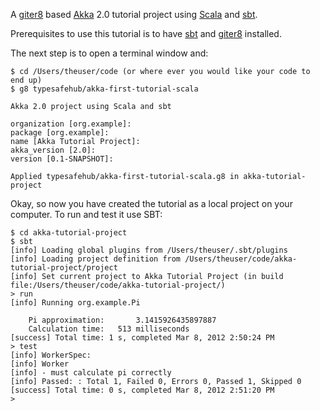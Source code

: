 
A [giter8] based [Akka] 2.0 tutorial project using [Scala] and [sbt].

Prerequisites to use this tutorial is to have [sbt] and [giter8] installed.

The next step is to open a terminal window and:
	
	$ cd /Users/theuser/code (or where ever you would like your code to end up)
	$ g8 typesafehub/akka-first-tutorial-scala
    
    Akka 2.0 project using Scala and sbt 

	organization [org.example]:   
	package [org.example]: 
	name [Akka Tutorial Project]: 
	akka_version [2.0]: 
	version [0.1-SNAPSHOT]:

	Applied typesafehub/akka-first-tutorial-scala.g8 in akka-tutorial-project

Okay, so now you have created the tutorial as a local project on your computer.
To run and test it use SBT:

	$ cd akka-tutorial-project
	$ sbt
	[info] Loading global plugins from /Users/theuser/.sbt/plugins
	[info] Loading project definition from /Users/theuser/code/akka-tutorial-project/project
	[info] Set current project to Akka Tutorial Project (in build file:/Users/theuser/code/akka-tutorial-project/)
    > run
	[info] Running org.example.Pi 

		Pi approximation: 		3.1415926435897887
		Calculation time: 	513 milliseconds
	[success] Total time: 1 s, completed Mar 8, 2012 2:50:24 PM
	> test
	[info] WorkerSpec:
	[info] Worker 
	[info] - must calculate pi correctly
	[info] Passed: : Total 1, Failed 0, Errors 0, Passed 1, Skipped 0
	[success] Total time: 0 s, completed Mar 8, 2012 2:51:20 PM
	> 

[giter8]: https://github.com/n8han/giter8
[Akka]: http://akka.io
[Scala]: http://www.scala-lang.org/
[sbt]: http://github.com/harrah/xsbt/
